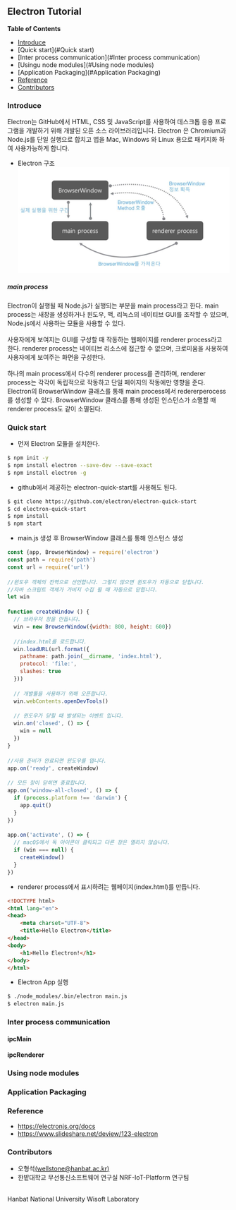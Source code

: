 ## Electron Tutorial

**Table of Contents**

- [Introduce](#Introduce)
- [Quick start](#Quick start)
- [Inter process communication](#Inter process communication)
- [Usingu node modules](#Using node modules)
- [Application Packaging](#Application Packaging)
- [Reference](#Reference)
- [Contributors](#Contributors)


### Introduce
Electron는 GitHub에서 HTML, CSS 및 JavaScript를 사용하여 데스크톱 응용 프로그램을 개발하기 위해 
개발된 오픈 소스 라이브러리입니다. Electron 은 Chromium과 Node.js를 단일 실행으로 합치고 앱을 
Mac, Windows 와 Linux 용으로 패키지화 하여 사용가능하게 합니다.

- Electron 구조
![Image](./img/structure.JPG)

##### main process
Electron이 실행될 때 Node.js가 실행되는 부분을 main process라고 한다. main process는 새창을 
생성하거나 윈도우, 맥, 리녹스의 네이티브 GUI를 조작할 수 있으며, Node.js에서 사용하는 모듈을 사용할 수 있다.   
</br>
사용자에게 보여지는 GUI를 구성할 때 작동하는 웹페이지를 renderer process라고 한다. renderer process는 
네이티브 리소스에 접근할 수 없으며, 크로미움을 사용하여 사용자에게 보여주는 화면을 구성한다.      
</br>
하나의 main process에서 다수의 renderer process를 관리하며, renderer process는 각각이 독립적으로 작동하고
단일 페이지의 작동에만 영향을 준다. Electron의 BrowserWindow 클래스를 통해 main process에서 redererperocess를
생성할 수 있다. BrowserWindow 클래스를 통해 생성된 인스턴스가 소멸할 때 renderer process도 같이 소멸된다.

### Quick start
- 먼저 Electron 모듈을 설치한다.
```bash
$ npm init -y
$ npm install electron --save-dev --save-exact
$ npm install electron -g 
```
- github에서 제공하는 electron-quick-start를 사용해도 된다.
```bash
$ git clone https://github.com/electron/electron-quick-start
$ cd electron-quick-start
$ npm install
$ npm start
```

- main.js 생성 후 BrowserWindow 클래스를 통해 인스턴스 생성
```javascript
const {app, BrowserWindow} = require('electron')
const path = require('path')
const url = require('url')

//윈도우 객체의 전역으로 선언합니다. 그렇지 않으면 윈도우가 자동으로 닫힙니다.
//자바 스크립트 객체가 가비지 수집 될 때 자동으로 닫힙니다.
let win

function createWindow () {
  // 브라우저 창을 만듭니다.
  win = new BrowserWindow({width: 800, height: 600})

  //index.html를 로드합니다.
  win.loadURL(url.format({
    pathname: path.join(__dirname, 'index.html'),
    protocol: 'file:',
    slashes: true
  }))

  // 개발툴을 사용하기 위해 오픈합니다.
  win.webContents.openDevTools()

  // 윈도우가 닫힐 때 발생되는 이벤트 입니다.
  win.on('closed', () => {
    win = null
  })
}

//사용 준비가 완료되면 윈도우를 엽니다.
app.on('ready', createWindow)

// 모든 창이 닫히면 종료합니다.
app.on('window-all-closed', () => {
  if (process.platform !== 'darwin') {
    app.quit()
  }
})

app.on('activate', () => {
  // macOS에서 독 아이콘이 클릭되고 다른 창은 열리지 않습니다.
  if (win === null) {
    createWindow()
  }
})
```

- renderer process에서  표시하려는 웹페이지(index.html)를 만듭니다.
```html
<!DOCTYPE html>
<html lang="en">
<head>
    <meta charset="UTF-8">
    <title>Hello Electron</title>
</head>
<body>
    <h1>Hello Electron!</h1>
</body>
</html>
```

- Electron App 실행
```bash
$ ./node_modules/.bin/electron main.js
$ electron main.js
```

### Inter process communication

#### ipcMain
#### ipcRenderer

### Using node modules

### Application Packaging

### Reference
- https://electronjs.org/docs
- https://www.slideshare.net/deview/123-electron

### Contributors
- 오형석[(wellstone@hanbat.ac.kr)](wellstone@hanbat.ac.kr)
- 한밭대학교 무선통신소프트웨어 연구실 NRF-IoT-Platform 연구팀

<br/>
Hanbat National University Wisoft Laboratory